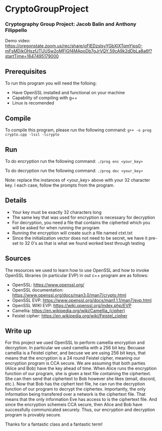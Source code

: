 # CryptoGroupProject
### Cryptography Group Project: Jacob Balin and Anthony Filippello
Demo video: https://oregonstate.zoom.us/rec/share/oFlEDzslsyYGbXlXTqmYjps0-mFsMDikOHszfJTUUSw2oMFlGf4MApoDb7gJrVQY.59cA9k2dDbLa8a6f?startTime=1647495179000

## **Prerequisites**
To run this program you will need the folloing:
- Have OpenSSL installed and functional on your machine
- Capability of compiling with g++
- Linux is recomended
## **Compile**
To compile this program, please run the following command:
    ```
    g++ -o prog crypto.cpp -lssl -lcrypto
    ```

## **Run**
To do encryption run the following command:
    ```
    ./prog enc <your_key>
    ```

To do decryption run the following command:
    ```
    ./prog dec <your_key>
    ```
    
Note: replace the instances of <your_key> above with your 32 character key. I each case, follow the prompts from the program.

## **Details**
- Your key must be exactly 32 characters long
- The same key that was used for encryption is necessary for decryption
- For decryption, you need a file that contains the cipherted which you will be asked for when running the program
- Running the encryption will create such a file named ctxt.txt
- Since the initialization vector does not need to be secret, we have it pre-set to 32 0's as that is what we found worked best through testing
## **Sources**
The resources we used to learn how to use OpenSSL and how to invoke OpenSSL libraries (in particular EVP) in out c++ program are as follows:
- OpenSSL: https://www.openssl.org/
- OpenSSL documentation: https://www.openssl.org/docs/man3.0/man7/crypto.html
- OpenSSL EVP: https://www.openssl.org/docs/man1.1.1/man7/evp.html
- OpenSSL WIKI EVP: https://wiki.openssl.org/index.php/EVP
- Camellia: https://en.wikipedia.org/wiki/Camellia_(cipher)
- Feistel cipher: https://en.wikipedia.org/wiki/Feistel_cipher

## **Write up**
For this project we used OpenSSL to perform camellia encryption and decryption. In particular we used camellia with a 256 bit key. Becuase camellia is a Feistel cipher, and becuse we are using 256 bit keys, that means that the encryption is a 24 round Feistel cipher, meaning our encryption program is CCA secure. We are assuming that both parties (Alice and Bob) have the key ahead of time. When Alice runs the encryption function of our program, she is given a text file containing the ciphertext. She can then send that ciphertext to Bob however she likes (email, discord, etc.). Now that Bob has the ciphert text file, he can run the decryption function of our program to decrypt the ciphertex. Importantly, the only information being transfered over a network is the ciphertext file. That means that the only information Eve has access to is the ciphertext file. And since the encryption schemeis CCA secure, then Alice and Bob have successfully communicated securely. Thus, our encryption and decryption program is provably secure.

Thanks for a fantastic class and a fantastic term!
